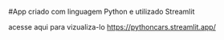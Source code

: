 #App criado com linguagem Python e utilizado Streamlit

acesse aqui para vizualiza-lo https://pythoncars.streamlit.app/
